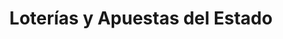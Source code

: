 ---
title: "Loterías y Apuestas del Estado"
url: /madrid/loterias-y-apuestas-del-estado-calle-de-agustin-de-foxa/
shop: lotería
---